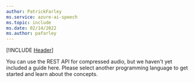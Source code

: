 ```yaml
---
author: PatrickFarley
ms.service: azure-ai-speech
ms.topic: include
ms.date: 02/14/2022
ms.author: pafarley
---
```


[!INCLUDE [Header](../../common/rest.md)]

You can use the REST API for compressed audio, but we haven't yet included a guide here. Please select another programming language to get started and learn about the concepts. 
